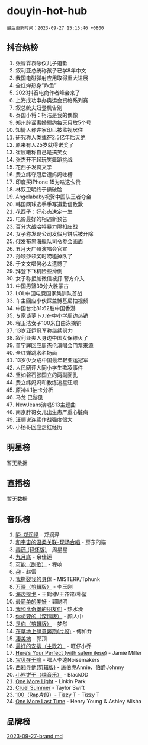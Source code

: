 # douyin-hot-hub

`最后更新时间：2023-09-27 15:15:46 +0800`

## 抖音热榜

1. 张智霖袁咏仪儿子道歉
1. 叙利亚总统称孩子已学8年中文
1. 我国电磁弹射应用取得重大进展
1. 全红婵热身“炸鱼”
1. 2023抖音电商作者峰会来了
1. 上海成功申办奥运会资格系列赛
1. 叙总统夫妇登机告别
1. 泰国小将：柯洁是我的偶像
1. 郑州辟谣离婚预约每天只放5个号
1. 知情人称许家印已被监视居住
1. 研究称人类或在2.5亿年后灭绝
1. 原来有人25岁就得诺奖了
1. 崔宸曦称自己是搞笑女
1. 张杰开不起玩笑舞蹈挑战
1. 花西子发疯文学
1. 费立纬夺冠后遭妈妈吐槽
1. 印度买iPhone 15为啥这么贵
1. 林双卫明终于撕破脸
1. Angelababy祝贺中国队王者夺金
1. 韩国网球选手手写道歉信致歉
1. 花西子：好心态决定一生
1. 电影最好的相遇新预告
1. 百分大战哈特暴力隔扣庄战
1. 女子称发现公司发假月饼后被开除
1. 俄发布黑海舰队司令参会画面
1. 五月天广州演唱会官宣
1. 孙颖莎领奖时唠嗑掉队了
1. 于文文唱何必太遗憾了
1. 拜登下飞机险些滑倒
1. 女子称拒加微信被打 警方介入
1. 中国男篮39分大胜蒙古
1. LOL中国电竞国家集训队首战
1. 车主回应小伙踩兰博基尼拍视频
1. 中国台北81:62胜中国香港
1. 专家谈萝卜刀在中小学周边热销
1. 程玉洁女子100米自由泳摘铜
1. 13岁亚运冠军称继续努力
1. 叙利亚夫人身边中国女保镖火了
1. 董宇辉回应周杰伦演唱会门票来源
1. 全红婵跳水名场面
1. 13岁少女成中国最年轻亚运冠军
1. 人民网评大同小学生欺凌事件
1. 坚如磐石张国立的两副面孔
1. 费立纬妈妈和教练追星汪顺
1. 原神4.1抽卡分析
1. 马龙 巴黎见
1. NewJeans演唱S13主题曲
1. 南京胖哥女儿出生患严重心脏病
1. 汪顺说连续作战强度很大
1. 小杨哥回应走红经历

## 明星榜

暂无数据

## 直播榜

暂无数据

## 音乐榜

1. [瞬-郑润泽](https://sf6-cdn-tos.douyinstatic.com/obj/tos-cn-ve-2774/oYXHIohzvbNAzBhHgyksWpRM4bfkDsBdBDAynw) - 郑润泽
1. [和宇宙的温柔关联-现场合唱](https://sf3-cdn-tos.douyinstatic.com/obj/tos-cn-ve-2774/o0hONGDYQBgk0e5bqDeQOonVmncA6tC2nBwZLT) - 房东的猫
1. [毒药 (释怀版)](https://sf6-cdn-tos.douyinstatic.com/obj/tos-cn-ve-2774/oYILMEAzspdZBIzy4frJNB8ZHPHWAhiwowd4Ad) - 周星星
1. [九月底](https://sf6-cdn-tos.douyinstatic.com/obj/tos-cn-ve-2774/oMfewG4PDTFhF8iz3OGQ7ABH5i6fCgnMaoCbzZ) - 余佳运
1. [可能（副歌）](https://sf3-cdn-tos.douyinstatic.com/obj/tos-cn-ve-2774/cde1731888894259b333569393c2fb51) - 程响
1. [朵](https://sf3-cdn-tos.douyinstatic.com/obj/tos-cn-ve-2774/932f5bdfcd7c47b880525e92ab8a4999) - 赵雷
1. [我撕裂我的身体](https://sf3-cdn-tos.douyinstatic.com/obj/tos-cn-ve-2774/o0cWZzf7vIzpjLQBHPXwtFhMxYUvsP8AoC8EgA) - MISTERK/Tphunk
1. [万疆（剪辑版）](https://sf6-cdn-tos.douyinstatic.com/obj/tos-cn-ve-2774/ooG7oVgFlDTelKCjCsTTobQvbdtj1BBQXnfZd8) - 李玉刚
1. [海边探戈](https://sf3-cdn-tos.douyinstatic.com/obj/tos-cn-ve-2774/os9gE0VQCGqt6VQkZDyBBYvfSDY0QFe3vVmubn) - 王鹤棣/王齐铭/朴鲨
1. [最简单的美好](https://sf6-cdn-tos.douyinstatic.com/obj/tos-cn-ve-2774/a3623594908d4f208709c19c9584f981) - 郭聪明
1. [我和比奇堡的朋友们](https://sf6-cdn-tos.douyinstatic.com/obj/tos-cn-ve-2774/f0505db981ea4a6d91453a15924a82aa) - 热水澡
1. [你想要的（深情版）](https://sf6-cdn-tos.douyinstatic.com/obj/tos-cn-ve-2774/oIMnk8GFpoYUtBP39qsBLeMCDPQxxYcI4gbeZS) - 颜人中
1. [是你（剪辑版）](https://sf3-cdn-tos.douyinstatic.com/obj/tos-cn-ve-2774/46019dae783c4c969944217fe1cfafc4) - 梦然
1. [在草地上肆意奔跑(片段)](https://sf3-cdn-tos.douyinstatic.com/obj/tos-cn-ve-2774/8831d494742f45dabdfa8adb8b817259) - 傅如乔
1. [凄美地](https://sf3-cdn-tos.douyinstatic.com/obj/tos-cn-ve-2774/oshF4RgFMhmTSa4jCaHNUXI0NetFtBBQBzBZdf) - 郭顶
1. [最好的安排（主歌2）](https://sf6-cdn-tos.douyinstatic.com/obj/tos-cn-ve-2774/oMMZX1DuHpMwgoDztBmZswgQnbCeeANZxBHkFY) - 旺仔小乔
1. [Here’s Your Perfect (with salem ilese)](https://sf3-cdn-tos.douyinstatic.com/obj/tos-cn-ve-2774/076b1576c6c546598f803fe53da388a7) - Jamie Miller
1. [宝贝在干嘛](https://sf3-cdn-tos.douyinstatic.com/obj/tos-cn-ve-2774/okW4hBCfJI5B2ZEgTCtikhMW7IafzNrBQIYkpJ) - 嘿人李逵Noisemakers
1. [西厢寻他(剪辑版)](https://sf3-cdn-tos.douyinstatic.com/obj/tos-cn-ve-2774/oUsAVfAQKlRNxEv5qxvIB8o5qmIWUcXbzJKJhw) - 唐伯虎Annie、伯爵Johnny
1. [小熊饼干（纯音乐）](https://sf6-cdn-tos.douyinstatic.com/obj/tos-cn-ve-2774/c25d7893334c4ded99a2ae09f9e2a7d6) - BlackDD
1. [One More Light](https://sf6-cdn-tos.douyinstatic.com/obj/tos-cn-ve-2774/okIBCInhecoGOE5h6ZvqCBYtfXCIMQEbgkRKgD) - Linkin Park
1. [Cruel Summer](https://sf3-cdn-tos.douyinstatic.com/obj/tos-cn-ve-2774/b35ad770e6d4495abefaa493fa46b555) - Taylor Swift
1. [100（Rap片段）- Tizzy T](https://sf6-cdn-tos.douyinstatic.com/obj/tos-cn-ve-2774/f3d21de5ab834c0f9bb7443c06f73d04) - Tizzy T
1. [One More Last Time](https://sf3-cdn-tos.douyinstatic.com/obj/tos-cn-ve-2774/oAzTlo0LUAdCAIhjktsKWcLAEUKmZwGcOoB1fy) - Henry Young & Ashley Alisha

## 品牌榜

[2023-09-27-brand.md](2023-09-27-brand.md)

